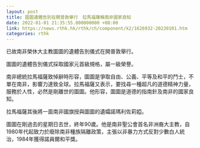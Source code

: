 ```yaml
---
layout: post
title: 圖圖遺體告別在開普敦舉行　拉馬福薩稱南非國家良知
date: 2022-01-01 21:35:55.000000000 +08:00
link: https://news.rthk.hk/rthk/ch/component/k2/1626932-20220101.htm
categories: rthk
---
```


已故南非榮休大主教圖圖的遺體告別儀式在開普敦舉行。

圖圖的遺體告別儀式採取國家元首級規格，屬一級榮譽。

南非總統拉馬福薩致悼辭時形容，圖圖是爭取自由、公義、平等及和平的鬥士，不單在南非，影響力達致全球。拉馬福薩又表示，要找尋一種超凡的道德精神力量，服務於人性，必然是剛離世的圖圖。他形容，圖圖是道德的指南針及南非的國家良知。

拉馬福薩其後將一面南非國旗授與圖圖的遺孀諾瑪利佐莉婭。

圖圖在剛過去的星期日去世，終年90歲。他是南非聖公會首名非洲裔大主教，自1980年代起致力於廢除南非種族隔離政策，主張以非暴力方式反對少數白人統治，1984年獲得諾員爾和平獎。

